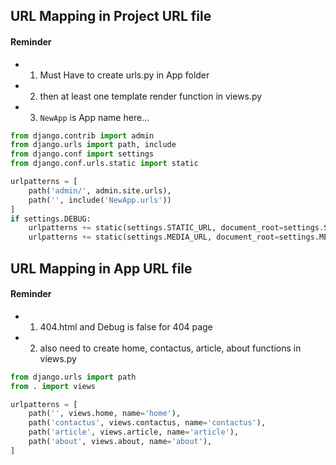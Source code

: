 ## URL Mapping in Project URL file
#### Reminder
- 1. Must Have to create urls.py in App folder 
- 2. then at least one template render function in views.py 
- 3. `NewApp` is App name here...

```py
from django.contrib import admin
from django.urls import path, include
from django.conf import settings
from django.conf.urls.static import static

urlpatterns = [
    path('admin/', admin.site.urls),
    path('', include('NewApp.urls'))
]  
if settings.DEBUG:
    urlpatterns += static(settings.STATIC_URL, document_root=settings.STATIC_ROOT)  # -------- For collctstatic or admin css
    urlpatterns += static(settings.MEDIA_URL, document_root=settings.MEDIA_ROOT)    # -------- For Media Support
```

## URL Mapping in App URL file
#### Reminder
- 1. 404.html and Debug is false for 404 page
- 2. also need to create home, contactus, article, about functions in views.py

```py
from django.urls import path
from . import views

urlpatterns = [
    path('', views.home, name='home'),  
    path('contactus', views.contactus, name='contactus'),  
    path('article', views.article, name='article'),  
    path('about', views.about, name='about'),  
]
```

